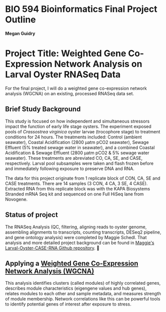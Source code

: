 # BIO 594 Bioinformatics Final Project Outline
**Megan Guidry**

# Project Title: Weighted Gene Co-Expression Network Analysis on Larval Oyster RNASeq Data
For the final project, I will do a weighted gene co-expression network analysis (WGCNA) on an existing, processed RNASeq data set.

## Brief Study Background
This study is focused on how independent and simultaneous stressors impact the function of early life stage oysters. The experiment exposed pools of *Crassostrea virginica* oyster larvae (trocophore stage) to treatment conditions for 24 hours. The treatments included: Control (ambient seawater), Coastal Acidification (2800 µatm pCO2 seawater), Sewage Effluent (5% treated sewage water in seawater), and a combined Coastal Acidification & Sewage Effluent (2800 µatm pCO2 & 5% sewage water seawater). These treatments are abreviated CO, CA, SE, and CASE, respectively. Larval pool subsamples were taken and flash frozen before and immediately following exposure to preserve DNA and RNA. 

The data for this project originate from 1 replicate block of CON, CA, SE and CASE treatments. There are 14 samples (3 CON, 4 CA, 3 SE, 4 CASE). Extracted RNA from this replicate block was with the KAPA Biosystems Stranded mRNA Seq kit and sequenced on one Full HiSeq lane from Novogene. 

## Status of project
The RNASeq Analysis (QC, filtering, aligning reads to oyster genome, assembling alignments to transcripts, counting transcripts, DESeq2 pipeline, and gene ontology analysis) were completed by Maggie Schedl. That analysis and more detailed project background can be found in [Maggie's Larval-Oyster-CASE-RNA Github repository](https://github.com/mguid73/Larval-Oyster-CASE-RNA). 🙌

## Applying a [Weighted Gene Co-Expression Network Analysis (WGCNA)](https://bmcbioinformatics.biomedcentral.com/articles/10.1186/1471-2105-9-559)
This analysis identifies clusters (called modules) of highly correlated genes, describes module characteristics (eigengene values and hub genes), relates modules to each other and sample metadata, and measures strength of module membership. Network correlations like this can be powerful tools to identify potential genes of interest after exposure to stress. 

